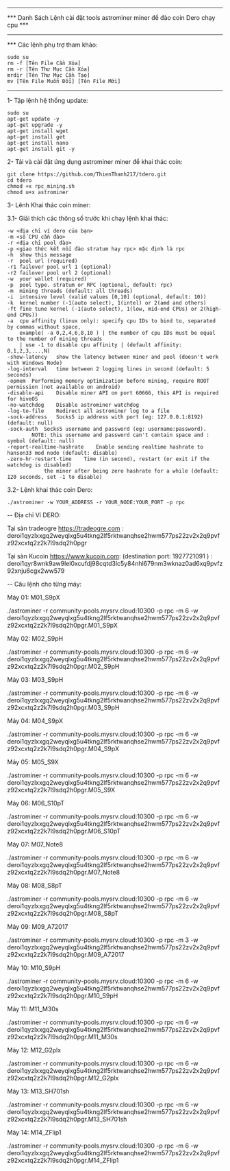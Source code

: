 *******************************************************************************
*** Danh Sách Lệnh cài đặt tools astrominer miner để đào coin Dero chạy cpu ***
***************************************
*** Các lệnh phụ trợ tham khảo:

	sudo su 
	rm -f [Tên File Cần Xóa]
	rm -r [Tên Thư Mục Cần Xóa]
	mrdir [Tên Thư Mục Cần Tạo]
	mv [Tên File Muốn Đổi] [Tên File Mới]

***************************************

1- Tập lệnh hệ thống update:

	sudo su
	apt-get update -y 
	apt-get upgrade -y
	apt-get install wget 
	apt-get install get 
	apt-get install nano
	apt-get install git -y

2- Tải và cài đặt ứng dụng astrominer miner để khai thác coin:

	git clone https://github.com/ThienThanh217/tdero.git
	cd tdero
	chmod +x rpc_mining.sh 
	chmod u+x astrominer

3- Lênh Khai thác coin miner:

3.1- Giải thích các thông số trước khi chạy lệnh khai thác:

	-w <địa chỉ ví dero của bạn> 
	-m <số CPU cần đào> 
	-r <địa chỉ pool đào>
	-p <giao thức kết nối đào stratum hay rpc> mặc định là rpc
	-h	show this message
	-r	pool url (required)
	-r1	failover pool url 1 (optional)
	-r2	failover pool url 2 (optional)
	-w	your wallet (required)
	-p	pool type. stratum or RPC (optional, default: rpc)
	-m	mining threads (default: all threads)
	-i	intensive level (valid values [0,10] (optional, default: 10))
	-k	kernel number (-1(auto select), 1(intel) or 2(amd and others)
	-ft	fine tune kernel (-1(auto select), 1(low, mid-end CPUs) or 2(high-end CPUs))
	-a	cpu affinity (linux only): specify cpu IDs to bind to, separated by commas without space, 
 		example( -a 0,2,4,6,8,10 ) | the number of cpu IDs must be equal to the number of mining threads 
   		| use -1 to disable cpu affinity | (default affinity: 0,1,2,3,...,N) 
	-show-latency	show the latency between miner and pool (doesn't work with Windows Node) 
	-log-interval	time between 2 logging lines in second (default: 5 seconds) 
	-opmem	Performing memory optimization before mining, require ROOT permission (not available on android) 
	-disable-api	Disable miner API on port 60666, this API is required for hiveOS 
	-no-watchdog	Disable astrominer watchdog
	-log-to-file	Redirect all astrominer log to a file
	-sock-address	Socks5 ip address with port (eg: 127.0.0.1:8192) (default: null)
	-sock-auth	Socks5 username and password (eg: username:password). 
 			NOTE: this username and password can't contain space and : symbol (default: null)
	-report-realtime-hashrate	 Enable sending realtime hashrate to hansen33 mod node (default: disable)
	-zero-hr-restart-time	 Time (in second), restart (or exit if the watchdog is disabled) 
 				the miner after being zero hashrate for a while (default: 120 seconds, set -1 to disable)
	
3.2- Lệnh khai thác coin Dero:

	./astrominer -w YOUR_ADDRESS -r YOUR_NODE:YOUR_PORT -p rpc

-- Địa chỉ Ví DERO:

Tại sàn tradeogre https://tradeogre.com : deroi1qyzlxxgq2weyqlxg5u4tkng2lf5rktwanqhse2hwm577ps22zv2x2q9pvfz92xcxtq2z2k7l9sdq2h0pgr

Tại sàn Kucoin https://www.kucoin.com: (destination port: 1927721091 ) : deroi1qyr8wnk9aw9lel0xcufdj98cqtd3lc5y84nhl679nm3wknaz0ad6xq9pvfz92xnju6cgx2ww579

-- Câu lệnh cho từng máy:

Máy 01: M01_S9pX

./astrominer -r community-pools.mysrv.cloud:10300 -p rpc -m 6 -w deroi1qyzlxxgq2weyqlxg5u4tkng2lf5rktwanqhse2hwm577ps22zv2x2q9pvfz92xcxtq2z2k7l9sdq2h0pgr.M01_S9pX

Máy 02: M02_S9pH

./astrominer -r community-pools.mysrv.cloud:10300 -p rpc -m 6 -w deroi1qyzlxxgq2weyqlxg5u4tkng2lf5rktwanqhse2hwm577ps22zv2x2q9pvfz92xcxtq2z2k7l9sdq2h0pgr.M02_S9pH

Máy 03: M03_S9pH

./astrominer -r community-pools.mysrv.cloud:10300 -p rpc -m 6 -w deroi1qyzlxxgq2weyqlxg5u4tkng2lf5rktwanqhse2hwm577ps22zv2x2q9pvfz92xcxtq2z2k7l9sdq2h0pgr.M03_S9pH

Máy 04: M04_S9pX

./astrominer -r community-pools.mysrv.cloud:10300 -p rpc -m 6 -w deroi1qyzlxxgq2weyqlxg5u4tkng2lf5rktwanqhse2hwm577ps22zv2x2q9pvfz92xcxtq2z2k7l9sdq2h0pgr.M04_S9pX

Máy 05: M05_S9X

./astrominer -r community-pools.mysrv.cloud:10300 -p rpc -m 6 -w deroi1qyzlxxgq2weyqlxg5u4tkng2lf5rktwanqhse2hwm577ps22zv2x2q9pvfz92xcxtq2z2k7l9sdq2h0pgr.M05_S9X

Máy 06: M06_S10pT

./astrominer -r community-pools.mysrv.cloud:10300 -p rpc -m 6 -w deroi1qyzlxxgq2weyqlxg5u4tkng2lf5rktwanqhse2hwm577ps22zv2x2q9pvfz92xcxtq2z2k7l9sdq2h0pgr.M06_S10pT

Máy 07: M07_Note8

./astrominer -r community-pools.mysrv.cloud:10300 -p rpc -m 6 -w deroi1qyzlxxgq2weyqlxg5u4tkng2lf5rktwanqhse2hwm577ps22zv2x2q9pvfz92xcxtq2z2k7l9sdq2h0pgr.M07_Note8

Máy 08: M08_S8pT

./astrominer -r community-pools.mysrv.cloud:10300 -p rpc -m 6 -w deroi1qyzlxxgq2weyqlxg5u4tkng2lf5rktwanqhse2hwm577ps22zv2x2q9pvfz92xcxtq2z2k7l9sdq2h0pgr.M08_S8pT

Máy 09: M09_A72017

./astrominer -r community-pools.mysrv.cloud:10300 -p rpc -m 3 -w deroi1qyzlxxgq2weyqlxg5u4tkng2lf5rktwanqhse2hwm577ps22zv2x2q9pvfz92xcxtq2z2k7l9sdq2h0pgr.M09_A72017

Máy 10: M10_S9pH

./astrominer -r community-pools.mysrv.cloud:10300 -p rpc -m 6 -w deroi1qyzlxxgq2weyqlxg5u4tkng2lf5rktwanqhse2hwm577ps22zv2x2q9pvfz92xcxtq2z2k7l9sdq2h0pgr.M10_S9pH

Máy 11: M11_M30s

./astrominer -r community-pools.mysrv.cloud:10300 -p rpc -m 6 -w deroi1qyzlxxgq2weyqlxg5u4tkng2lf5rktwanqhse2hwm577ps22zv2x2q9pvfz92xcxtq2z2k7l9sdq2h0pgr.M11_M30s

Máy 12: M12_G2plx

./astrominer -r community-pools.mysrv.cloud:10300 -p rpc -m 6 -w deroi1qyzlxxgq2weyqlxg5u4tkng2lf5rktwanqhse2hwm577ps22zv2x2q9pvfz92xcxtq2z2k7l9sdq2h0pgr.M12_G2plx

Máy 13: M13_SH701sh

./astrominer -r community-pools.mysrv.cloud:10300 -p rpc -m 6 -w deroi1qyzlxxgq2weyqlxg5u4tkng2lf5rktwanqhse2hwm577ps22zv2x2q9pvfz92xcxtq2z2k7l9sdq2h0pgr.M13_SH701sh

Máy 14: M14_ZFlip1

./astrominer -r community-pools.mysrv.cloud:10300 -p rpc -m 6 -w deroi1qyzlxxgq2weyqlxg5u4tkng2lf5rktwanqhse2hwm577ps22zv2x2q9pvfz92xcxtq2z2k7l9sdq2h0pgr.M14_ZFlip1
